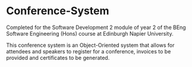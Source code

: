 # Conference-System
Completed for the Software Development 2 module of year 2 of the BEng Software Engineering (Hons) course at Edinburgh Napier University.

This conference system is an Object-Oriented system that allows for attendees and speakers to register for a conference, invoices to be provided and certificates to be generated.
